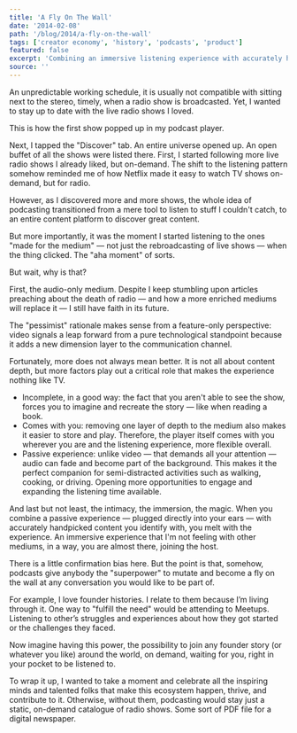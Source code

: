 ```yaml
---
title: 'A Fly On The Wall'
date: '2014-02-08'
path: '/blog/2014/a-fly-on-the-wall'
tags: ['creator economy', 'history', 'podcasts', 'product']
featured: false
excerpt: 'Combining an immersive listening experience with accurately handpicked content; podcasts grant you with the superpower to join the host and become a fly on the wall at any conversation you would like to be part of.'
source: ''
---
```


An unpredictable working schedule, it is usually not compatible with sitting next to the stereo, timely, when a radio show is broadcasted. Yet, I wanted to stay up to date with the live radio shows I loved.

This is how the first show popped up in my podcast player.

Next, I tapped the "Discover" tab. An entire universe opened up. An open buffet of all the shows were listed there. First, I started following more live radio shows I already liked, but on-demand. The shift to the listening pattern somehow reminded me of how Netflix made it easy to watch TV shows on-demand, but for radio.

However, as I discovered more and more shows, the whole idea of podcasting transitioned from a mere tool to listen to stuff I couldn't catch, to an entire content platform to discover great content.

But more importantly, it was the moment I started listening to the ones "made for the medium" — not just the rebroadcasting of live shows — when the thing clicked. The "aha moment" of sorts.

But wait, why is that?

First, the audio-only medium. Despite I keep stumbling upon articles preaching about the death of radio — and how a more enriched mediums will replace it — I still have faith in its future.

The "pessimist" rationale makes sense from a feature-only perspective: video signals a leap forward from a pure technological standpoint because it adds a new dimension layer to the communication channel.

Fortunately, more does not always mean better. It is not all about content depth, but more factors play out a critical role that makes the experience nothing like TV.

- Incomplete, in a good way: the fact that you aren't able to see the show, forces you to imagine and recreate the story — like when reading a book.
- Comes with you: removing one layer of depth to the medium also makes it easier to store and play. Therefore, the player itself comes with you wherever you are and the listening experience, more flexible overall.
- Passive experience: unlike video — that demands all your attention — audio can fade and become part of the background. This makes it the perfect companion for semi-distracted activities such as walking, cooking, or driving. Opening more opportunities to engage and expanding the listening time available.

And last but not least, the intimacy, the immersion, the magic. When you combine a passive experience — plugged directly into your ears — with accurately handpicked content you identify with, you melt with the experience. An immersive experience that I'm not feeling with other mediums, in a way, you are almost there, joining the host.

There is a little confirmation bias here. But the point is that, somehow, podcasts give anybody the "superpower" to mutate and become a fly on the wall at any conversation you would like to be part of.

For example, I love founder histories. I relate to them because I’m living through it. One way to "fulfill the need" would be attending to Meetups. Listening to other’s struggles and experiences about how they got started or the challenges they faced.

Now imagine having this power, the possibility to join any founder story (or whatever you like) around the world, on demand, waiting for you, right in your pocket to be listened to.

To wrap it up, I wanted to take a moment and celebrate all the inspiring minds and talented folks that make this ecosystem happen, thrive, and contribute to it. Otherwise, without them, podcasting would stay just a static, on-demand catalogue of radio shows. Some sort of PDF file for a digital newspaper.
